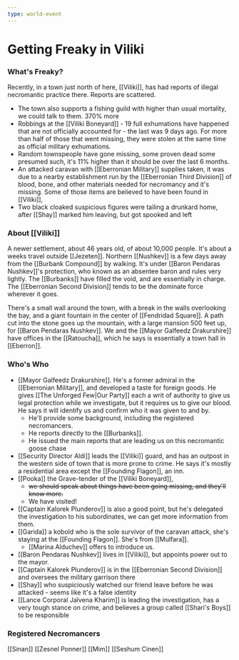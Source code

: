 ```yaml
---
type: world-event
---
```

# Getting Freaky in Viliki

### What's Freaky? 
Recently, in a town just north of here, [[Viliki]], has had reports of illegal necromantic practice there. Reports are scattered.

* The town also supports a fishing guild with higher than usual mortality, we could talk to them. 370% more 
* Robbings at the [[Viliki Boneyard]] - 19 full exhumations have happened that are not officially accounted for  - the last was 9 days ago. For more than half of those that went missing, they were stolen at the same time as official military exhumations. 
* Random townspeople have gone missing, some proven dead some presumed such, it's 11% higher than it should be over the last 6 months.
* An attacked caravan with [[Eberronian Military]] supplies taken, it was due to a nearby establishment run by the [[Eberronian Third Division]] of blood, bone, and other materials needed for necromancy and it's missing. Some of those items are believed to have been found in [[Viliki]],
* Two black cloaked suspicious figures were tailing a drunkard home, after [[Shay]] marked him leaving, but got spooked and left

### About [[Viliki]]
A newer settlement, about 46 years old, of about 10,000 people. It's about a weeks travel outside [[Jezeten]]. Northern [[Nushkev]] is a few days away from the [[Burbank Compound]] by walking. It's under [[Baron Pendaras Nushkev]]'s protection, who known as an absentee baron and rules very lightly. The [[Burbanks]] have filled the void, and are essentially in charge. The [[Eberronian Second Division]] tends to be the dominate force wherever it goes.

There's a small wall around the town, with a break in the walls overlooking the bay, and a giant fountain in the center of [[Fendridad Square]]. A path cut into the stone goes up the mountain, with a large mansion 500 feet up, for [[Baron Pendaras Nushkev]]. We and the [[Mayor Galfeedz Drakurshire]] have offices in the [[Ratoucha]], which he says is essentially a town hall in [[Eberron]].

### Who's Who
* [[Mayor Galfeedz Drakurshire]].  He's a former admiral in the [[Eberronian Military]], and developed a taste for foreign goods. He gives [[The Unforged Few|Our Party]] each a writ of authority to give us legal protection while we investigate, but it requires us to give our blood. He says it will identify us and confirm who it was given to and by.
	* He'll provide some background, including the registered necromancers.
	* He reports directly to the [[Burbanks]]. 
	* He issued the main reports that are leading us on this necromantic goose chase
* [[Security Director Aldi]] leads the [[Viliki]] guard, and has an outpost in the western side of town that is more prone to crime. He says it's mostly a residential area except the [[Founding Flagon]], an inn. 
* [[Pooka]] the Grave-tender of the [[Viliki Boneyard]], 
	* ~~we should speak about things have been going missing, and they'll know more.~~ 
	* We have visited! 
* [[Captain Kalorek Plunderov]] is also a good point, but he's delegated the investigation to his subordinates, we can get more information from them. 
* [[Garida]] a kobold who is the sole survivor of the caravan attack, she's staying at the [[Founding Flagon]]. She's from [[Mulfara]]. 
	* [[Marina Alduchev]] offers to introduce us. 
* [[Baron Pendaras Nushkev]] lives in [[Viliki]], but appoints power out to the mayor. 
* [[Captain Kalorek Plunderov]] is in the [[Eberronian Second Division]] and oversees the military garrison there
* [[Shay]] who suspiciously watched our friend leave before he was attacked - seems like it's a false identity
* [[Lance Corporal Jalvena Kharim]] is leading the investigation, has a very tough stance on crime, and believes a group called [[Shari's Boys]] to be responsible 

### Registered Necromancers
[[Sinan]]
[[Zesnel Ponner]]
[[Mim]] 
[[Seshum Cinen]]